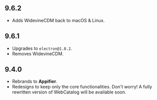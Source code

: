 ## 9.6.2
- Adds WidevineCDM back to macOS & Linux.

## 9.6.1
- Upgrades to `electron@1.8.2`.
- Removes WidevineCDM.

## 9.4.0
- Rebrands to **Appifier**.
- Redesigns to keep only the core functionalities. Don't worry! A fully rewritten version of WebCatalog will be available soon.
